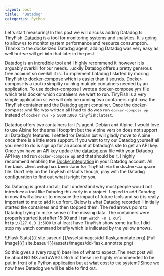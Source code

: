 ```yaml
---
layout: post
title:  "Datadog"
categories: Python
---
```

Let's start measuring!  In this post we will discuss adding Datadog to TinyFish.  [Datadog](https://www.datadoghq.com/) is a tool for monitoring systems and analytics.  It is going to allow us to monitor system performance and resource consumption.  Thanks to the dockerized Datadog agent, adding Datadog was very easy as well but we will get into that later in the post.  

Datadog is an incredible tool and I highly recommend it, however it is arguably overkill for our needs.  Luckily Datadog offers a pretty generous free account so overkill it is.  To implement Datadog I started by moving TinyFish to docker-compose which is easier than it sounds.  Docker-compose is a tool to simplify running multiple containers needed by an application.  To use docker-compose I wrote a docker-compose.yml file which tells docker which containers we want to run.  TinyFish is a very simple application so we will only be running two containers right now, the TinyFish container and the [Datadog agent](https://hub.docker.com/r/datadog/docker-dd-agent/) container.  Once the docker-compose.yml file was written all I had to do was run `docker-compose up` instead of `docker run -p 5000:5000 tinyfish:latest`.  

Datadog offers two containers for it's agent, Debian and Alpine.  I would love to use Alpine for the small footprint but the Alpine version does not support all Datadog's features.  I settled for Debian but will gladly move to Alpine once there is a little more support.  If you want to try out Datadog yourself all you need to do is sign up for an account at Datadog's site to get an API key.  Once you have an API key update the [datadog.env](https://github.com/bitreef-net/tinyfish/blob/d9e774cbe33a1337f20442d0da3c4d6997cf19fa/datadog.env#L1) file with your Datadog API key and run `docker-compose up` and that should be it.  I highly recommend enabling the [Docker integration](https://docs.datadoghq.com/getting_started/#integrations) in your Datadog account.  All the basic client setup has been done for TinyFish via the docker-compose file.  Don't rely on the TinyFish defaults though, play with the Datadog configuration to find out what is right for you.

So Datadog is great and all, but I understand why most people would not introduce a tool like Datadog this early in a project.  I opted to add Datadog in now it will allow us to measure the impact of future tools and so it is really important to me to add it up front.  Below is what Datadog recorded.  I initially started the containers and then stopped them.  The red arrows point to Datadog trying to make sense of the missing data.  The containers were properly started just after 15:30 and I ran `watch -n 1 curl http://127.0.0.1:5000` to at least have TinyFish show some traffic.  I did stop my watch command briefly which is indicated by the yellow arrows.    

![Flask Stats]({{ site.baseurl }}/assets/images/dd-flask_annotate.png)
[Full Image]({{ site.baseurl }}/assets/images/dd-flask_annotate.png)

So this gives a (very rough) baseline of what to expect.  The next post will be about NGINX and uWSGI.  Both of these are highly recommended to be put in front of a Python application but at what cost to the system?  Since we now have Datadog we will be able to find out.


